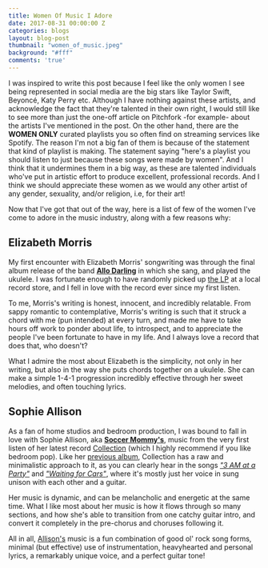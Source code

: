 ```yaml
---
title: Women Of Music I Adore
date: 2017-08-31 00:00:00 Z
categories: blogs
layout: blog-post
thumbnail: "women_of_music.jpeg"
background: "#fff"
comments: 'true'
---
```


I was inspired to write this post because I feel like the only women I see being represented in social media are the big stars like Taylor Swift, Beyoncé, Katy Perry etc. Although I have nothing against these artists, and acknowledge the fact that they're talented in their own right, I would still like to see more than just the one-off article on Pitchfork -for example- about the artists I've mentioned in the post.
 On the other hand, there are the **WOMEN ONLY** curated playlists you so often find on streaming services like Spotify. The reason I'm not a big fan of them is because of the statement that kind of playlist is making. The statement saying "here's a playlist you should listen to just because these songs were made by women". And I think that it undermines them in a big way, as these are talented individuals who've put in artistic effort to produce excellent, professional records. And I think we should appreciate these women as we would any other artist of any gender, sexuality, and/or religion, i.e, for their art!

Now that I've got that out of the way, here is a list of few of the women I've come to adore in the music industry, along with a few reasons why:

## Elizabeth Morris
My first encounter with Elizabeth Morris' songwriting was through the final album release of the band [**Allo Darling**](https://open.spotify.com/artist/0cygwaJypZFDlu4NLQTm7b) in which she sang, and played the ukulele. I was fortunate enough to have randomly picked up [the LP](https://open.spotify.com/album/1FosDgVaOv7qsZt9k56o1s)  at a local record store, and I fell in love with the record ever since my first listen.

To me, Morris's writing is honest, innocent, and incredibly relatable. From sappy romantic to contemplative, Morris's writing is such that it struck a chord with me (pun intended) at every turn, and made me have to take hours off work to ponder about life, to introspect, and to appreciate the people I've been fortunate to have in my life. And I always love a record that does that, who doesn't?

What I admire the most about Elizabeth is the simplicity, not only in her writing, but also in the way she puts chords together on a ukulele. She can make a simple 1-4-1 progression incredibly effective through her sweet melodies, and often touching lyrics.


## Sophie Allison
As a fan of home studios and bedroom production, I was bound to fall in love with Sophie Allison, aka [**Soccer Mommy's**](https://open.spotify.com/artist/4wXchxfTTggLtzkoUhO86Q), music from the very first listen of her latest record [Collection](https://open.spotify.com/album/1NcmOmza86zn7wt02k9q74) (which I highly recommend if you like bedroom pop). Like her [previous album](https://open.spotify.com/album/0WtsLEGmrrEc1TfGeyLi1N), Collection has a raw and minimalistic approach to it, as you can clearly hear in the songs [*"3 AM at a Party"*](https://open.spotify.com/track/05SS1T78bHkLPEb9VTvEoE) and [*"Waiting for Cars"*](https://open.spotify.com/track/4cJjMJ2fMA7edeEI1xbVFO), where it's mostly just her voice in sung unison with each other and a guitar.

Her music is dynamic, and can be melancholic and energetic at the same time. What I like most about her music is how it flows through so many sections, and how she's able to transition from one catchy guitar intro, and convert it completely in the pre-chorus and choruses following it.

All in   all, [Allison's](https://open.spotify.com/track/3B0vMz20sN9UUwAwcP2QGQ) music is a fun combination of good ol' rock song forms, minimal (but effective) use of instrumentation, heavyhearted and personal lyrics, a remarkably unique voice, and a perfect guitar tone!
